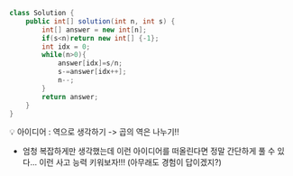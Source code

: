 ```java
class Solution {
    public int[] solution(int n, int s) {
        int[] answer = new int[n];
        if(s<n)return new int[] {-1};
        int idx = 0;
        while(n>0){
            answer[idx]=s/n;
            s-=answer[idx++];
            n--;
        }
        return answer;
    }
}
```

💡 아이디어 : 역으로 생각하기 -> 곱의 역은 나누기!!  
- 엄청 복잡하게만 생각했는데 이런 아이디어를 떠올린다면 정말 간단하게 풀 수 있다... 이런 사고 능력 키워보자!!! (아무래도 경험이 답이겠지?)

